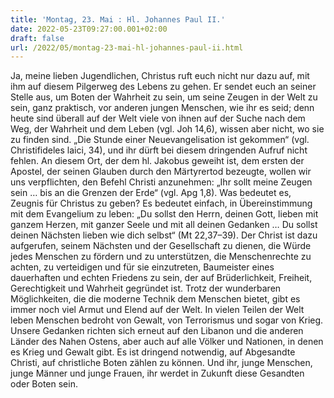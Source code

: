 ```yaml
---
title: 'Montag, 23. Mai : Hl. Johannes Paul II.'
date: 2022-05-23T09:27:00.001+02:00
draft: false
url: /2022/05/montag-23-mai-hl-johannes-paul-ii.html
---
```


Ja, meine lieben Jugendlichen, Christus ruft euch nicht nur dazu auf, mit ihm auf diesem Pilgerweg des Lebens zu gehen. Er sendet euch an seiner Stelle aus, um Boten der Wahrheit zu sein, um seine Zeugen in der Welt zu sein, ganz praktisch, vor anderen jungen Menschen, wie ihr es seid; denn heute sind überall auf der Welt viele von ihnen auf der Suche nach dem Weg, der Wahrheit und dem Leben (vgl. Joh 14,6), wissen aber nicht, wo sie zu finden sind. „Die Stunde einer Neuevangelisation ist gekommen“ (vgl. Christifideles laici, 34), und ihr dürft bei diesem dringenden Aufruf nicht fehlen. An diesem Ort, der dem hl. Jakobus geweiht ist, dem ersten der Apostel, der seinen Glauben durch den Märtyrertod bezeugte, wollen wir uns verpflichten, den Befehl Christi anzunehmen: „Ihr sollt meine Zeugen sein … bis an die Grenzen der Erde“ (vgl. Apg 1,8). Was bedeutet es, Zeugnis für Christus zu geben? Es bedeutet einfach, in Übereinstimmung mit dem Evangelium zu leben: „Du sollst den Herrn, deinen Gott, lieben mit ganzem Herzen, mit ganzer Seele und mit all deinen Gedanken … Du sollst deinen Nächsten lieben wie dich selbst“ (Mt 22,37–39). Der Christ ist dazu aufgerufen, seinem Nächsten und der Gesellschaft zu dienen, die Würde jedes Menschen zu fördern und zu unterstützen, die Menschenrechte zu achten, zu verteidigen und für sie einzutreten, Baumeister eines dauerhaften und echten Friedens zu sein, der auf Brüderlichkeit, Freiheit, Gerechtigkeit und Wahrheit gegründet ist. Trotz der wunderbaren Möglichkeiten, die die moderne Technik dem Menschen bietet, gibt es immer noch viel Armut und Elend auf der Welt. In vielen Teilen der Welt leben Menschen bedroht von Gewalt, von Terrorismus und sogar von Krieg. Unsere Gedanken richten sich erneut auf den Libanon und die anderen Länder des Nahen Ostens, aber auch auf alle Völker und Nationen, in denen es Krieg und Gewalt gibt. Es ist dringend notwendig, auf Abgesandte Christi, auf christliche Boten zählen zu können. Und ihr, junge Menschen, junge Männer und junge Frauen, ihr werdet in Zukunft diese Gesandten oder Boten sein.